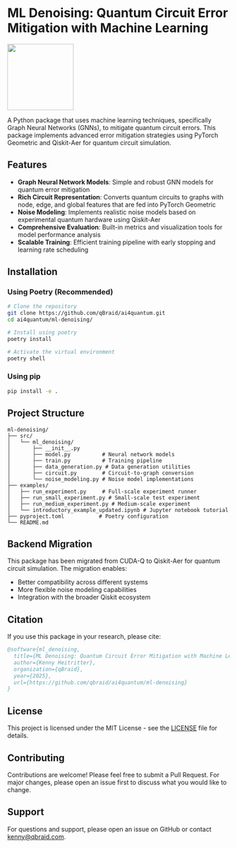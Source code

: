 # ML Denoising: Quantum Circuit Error Mitigation with Machine Learning

[<img src="https://qbraid-static.s3.amazonaws.com/logos/Launch_on_qBraid_white.png" width="150">](https://account.qbraid.com/?gitHubUrl=https://github.com/qBraid/ai4quantum.git&redirectUrl=ml-denoising/README.md)


A Python package that uses machine learning techniques, specifically Graph Neural Networks (GNNs), to mitigate quantum circuit errors. This package implements advanced error mitigation strategies using PyTorch Geometric and Qiskit-Aer for quantum circuit simulation.

## Features

- **Graph Neural Network Models**: Simple and robust GNN models for quantum error mitigation
- **Rich Circuit Representation**: Converts quantum circuits to graphs with node, edge, and global features that are fed into PyTorch Geometric
- **Noise Modeling**: Implements realistic noise models based on experimental quantum hardware using Qiskit-Aer
- **Comprehensive Evaluation**: Built-in metrics and visualization tools for model performance analysis
- **Scalable Training**: Efficient training pipeline with early stopping and learning rate scheduling

## Installation

### Using Poetry (Recommended)

```bash
# Clone the repository
git clone https://github.com/qBraid/ai4quantum.git
cd ai4quantum/ml-denoising/

# Install using poetry
poetry install

# Activate the virtual environment
poetry shell
```

### Using pip

```bash
pip install -e .
```


## Project Structure

```
ml-denoising/
├── src/
│   └── ml_denoising/
│       ├── __init__.py
│       ├── model.py          # Neural network models
│       ├── train.py          # Training pipeline
│       ├── data_generation.py # Data generation utilities
│       ├── circuit.py        # Circuit-to-graph conversion
│       └── noise_modeling.py # Noise model implementations
├── examples/
│   ├── run_experiment.py     # Full-scale experiment runner
│   ├── run_small_experiment.py # Small-scale test experiment
│   ├── run_medium_experiment.py # Medium-scale experiment
│   └── introductory_example_updated.ipynb # Jupyter notebook tutorial
├── pyproject.toml           # Poetry configuration
└── README.md
```

## Backend Migration

This package has been migrated from CUDA-Q to Qiskit-Aer for quantum circuit simulation. The migration enables:
- Better compatibility across different systems
- More flexible noise modeling capabilities
- Integration with the broader Qiskit ecosystem

## Citation

If you use this package in your research, please cite:

```bibtex
@software{ml_denoising,
  title={ML Denoising: Quantum Circuit Error Mitigation with Machine Learning},
  author={Kenny Heitritter},
  organization={qBraid},
  year={2025},
  url={https://github.com/qbraid/ai4quantum/ml-denoising}
}
```

## License

This project is licensed under the MIT License - see the [LICENSE](LICENSE) file for details.

## Contributing

Contributions are welcome! Please feel free to submit a Pull Request. For major changes, please open an issue first to discuss what you would like to change.

## Support

For questions and support, please open an issue on GitHub or contact [kenny@qbraid.com](mailto:kenny@qbraid.com). 